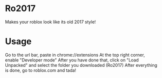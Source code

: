 # Ro2017
Makes your roblox look like its old 2017 style!

# Usage
Go to the url bar, paste in chrome://extensions
At the top right corner, enable "Developer mode"
After you have done that, click on "Load Unpacked" and select the folder you downloaded (Ro2017)
After everything is done, go to roblox.com and tada!
